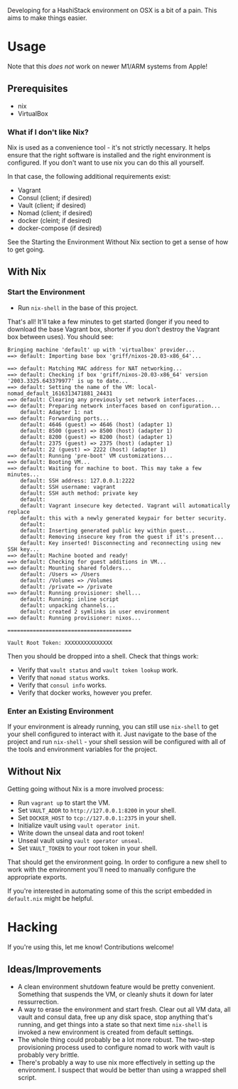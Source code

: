 Developing for a HashiStack environment on OSX is a bit of a pain. This aims to
make things easier.

# Usage
Note that this _does not_ work on newer M1/ARM systems from Apple!

## Prerequisites
 - nix
 - VirtualBox

### What if I don't like Nix?
Nix is used as a convenience tool - it's not strictly necessary. It helps ensure
that the right software is installed and the right environment is configured. If
you don't want to use nix you can do this all yourself.

In that case, the following additional requirements exist:
 - Vagrant
 - Consul (client; if desired)
 - Vault (client; if desired)
 - Nomad (client; if desired)
 - docker (cleint; if desired)
 - docker-compose (if desired)

See the Starting the Environment Without Nix section to get a sense of how to
get going.

## With Nix
### Start the Environment
 - Run `nix-shell` in the base of this project.

That's all! It'll take a few minutes to get started (longer if you need to
download the base Vagrant box, shorter if you don't destroy the Vagrant box
between uses). You should see:

```
Bringing machine 'default' up with 'virtualbox' provider...
==> default: Importing base box 'griff/nixos-20.03-x86_64'...

==> default: Matching MAC address for NAT networking...
==> default: Checking if box 'griff/nixos-20.03-x86_64' version '2003.3325.643379977' is up to date...
==> default: Setting the name of the VM: local-nomad_default_1616313471881_24431
==> default: Clearing any previously set network interfaces...
==> default: Preparing network interfaces based on configuration...
    default: Adapter 1: nat
==> default: Forwarding ports...
    default: 4646 (guest) => 4646 (host) (adapter 1)
    default: 8500 (guest) => 8500 (host) (adapter 1)
    default: 8200 (guest) => 8200 (host) (adapter 1)
    default: 2375 (guest) => 2375 (host) (adapter 1)
    default: 22 (guest) => 2222 (host) (adapter 1)
==> default: Running 'pre-boot' VM customizations...
==> default: Booting VM...
==> default: Waiting for machine to boot. This may take a few minutes...
    default: SSH address: 127.0.0.1:2222
    default: SSH username: vagrant
    default: SSH auth method: private key
    default:
    default: Vagrant insecure key detected. Vagrant will automatically replace
    default: this with a newly generated keypair for better security.
    default:
    default: Inserting generated public key within guest...
    default: Removing insecure key from the guest if it's present...
    default: Key inserted! Disconnecting and reconnecting using new SSH key...
==> default: Machine booted and ready!
==> default: Checking for guest additions in VM...
==> default: Mounting shared folders...
    default: /Users => /Users
    default: /Volumes => /Volumes
    default: /private => /private
==> default: Running provisioner: shell...
    default: Running: inline script
    default: unpacking channels...
    default: created 2 symlinks in user environment
==> default: Running provisioner: nixos...

=======================================

Vault Root Token: XXXXXXXXXXXXXXX
```

Then you should be dropped into a shell. Check that things work:
 - Verify that `vault status` and `vault token lookup` work.
 - Verify that `nomad status` works.
 - Verify that `consul info` works.
 - Verify that docker works, however you prefer.

### Enter an Existing Environment
If your environment is already running, you can still use `nix-shell` to get
your shell configured to interact with it. Just navigate to the base of the
project and run `nix-shell` - your shell session will be configured with all
of the tools and environment variables for the project.

## Without Nix
Getting going without Nix is a more involved process:
 - Run `vagrant up` to start the VM.
 - Set `VAULT_ADDR` to `http://127.0.0.1:8200` in your shell.
 - Set `DOCKER_HOST` to `tcp://127.0.0.1:2375` in your shell.
 - Initialize vault using `vault operator init`.
 - Write down the unseal data and root token!
 - Unseal vault using `vault operator unseal`.
 - Set `VAULT_TOKEN` to your root token in your shell.

That should get the environment going. In order to configure a new shell to work
with the environment you'll need to manually configure the appropriate exports.

If you're interested in automating some of this the script embedded in
`default.nix` might be helpful.

# Hacking
If you're using this, let me know! Contributions welcome!

## Ideas/Improvements
 - A clean environment shutdown feature would be pretty convenient. Something
   that suspends the VM, or cleanly shuts it down for later ressurrection.
 - A way to erase the environment and start fresh. Clear out all VM data, all
   vault and consul data, free up any disk space, stop anything that's running,
   and get things into a state so that next time `nix-shell` is invoked a new
   environment is created from default settings.
 - The whole thing could probably be a lot more robust. The two-step
   provisioning process used to configure nomad to work with vault is probably
   very brittle.
 - There's probably a way to use nix more effectively in setting up the
   environment. I suspect that would be better than using a wrapped shell
   script.
